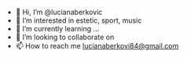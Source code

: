 - 👋 Hi, I’m @lucianaberkovic
- 👀 I’m interested in estetic, sport, music
- 🌱 I’m currently learning ...
- 💞️ I’m looking to collaborate on 
- 📫 How to reach me lucianaberkovi84@gmail.com

<!---
lucianaberkovic/lucianaberkovic is a ✨ special ✨ repository because its `README.md` (this file) appears on your GitHub profile.
You can click the Preview link to take a look at your changes.
--->
